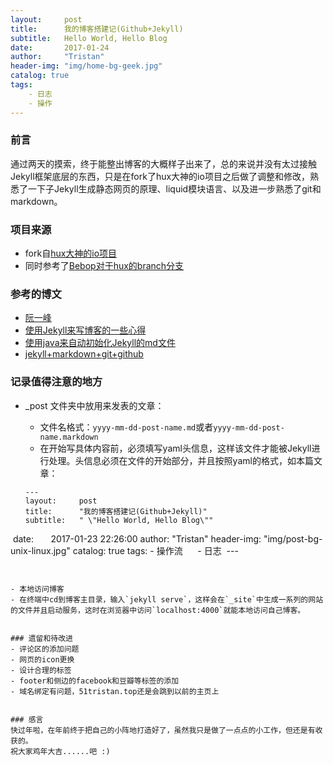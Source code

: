 ```yaml
---
layout:     post
title:      我的博客搭建记(Github+Jekyll)
subtitle:   Hello World, Hello Blog
date:       2017-01-24
author:     "Tristan"
header-img: "img/home-bg-geek.jpg"
catalog: true
tags:
    - 日志
    - 操作
---
```


### 前言
通过两天的摸索，终于能整出博客的大概样子出来了，总的来说并没有太过接触Jekyll框架底层的东西，只是在fork了hux大神的io项目之后做了调整和修改，熟悉了一下子Jekyll生成静态网页的原理、liquid模块语言、以及进一步熟悉了git和markdown。

### 项目来源
- fork自[hux大神的io项目](https://github.com/Huxpro/huxpro.github.io)
- 同时参考了[Bebop对于hux的branch分支](https://github.com/chaosinmotion/chaosinmotion.github.io)

### 参考的博文
- [阮一峰](http://www.ruanyifeng.com/blog/2012/08/blogging_with_jekyll.html)
- [使用Jekyll来写博客的一些心得](http://www.tuicool.com/articles/vENfq2)
- [使用java来自动初始化Jekyll的md文件](http://www.tuicool.com/articles/yu6vIfe)
- [jekyll+markdown+git+github](https://droidcat.bitbucket.io/2015/05/26/blog-or-wiki.html)

### 记录值得注意的地方
- _post 文件夹中放用来发表的文章：
  - 文件名格式：`yyyy-mm-dd-post-name.md`或者`yyyy-mm-dd-post-name.markdown`
  - 在开始写具体内容前，必须填写yaml头信息，这样该文件才能被Jekyll进行处理。头信息必须在文件的开始部分，并且按照yaml的格式，如本篇文章：
  
  ```
  ---
  layout:     post
  title:      "我的博客搭建记(Github+Jekyll)"
  subtitle:   " \"Hello World, Hello Blog\""
  date:       2017-01-23 22:26:00
  author:     "Tristan"
  header-img: "img/post-bg-unix-linux.jpg"
  catalog: true
  tags:
      - 操作流
      - 日志
  ---
  ```


- 本地访问博客
  - 在终端中cd到博客主目录，输入`jekyll serve`，这样会在`_site`中生成一系列的网站的文件并且启动服务，这时在浏览器中访问`localhost:4000`就能本地访问自己博客。


### 遗留和待改进
- 评论区的添加问题
- 网页的icon更换
- 设计合理的标签
- footer和侧边的facebook和豆瓣等标签的添加
- 域名绑定有问题，51tristan.top还是会跳到以前的主页上


### 感言
快过年啦，在年前终于把自己的小阵地打造好了，虽然我只是做了一点点的小工作，但还是有收获的。
祝大家鸡年大吉......吧 :)


